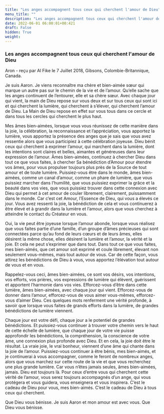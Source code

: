 ```yaml
---
title: "Les anges accompagnent tous ceux qui cherchent l'amour de Dieu"
menu_title: ""
description: "Les anges accompagnent tous ceux qui cherchent l'amour de Dieu"
date: 2022-06-01 06:00:01+00:421
draft: False
hidden: True
weight:
---
```

### Les anges accompagnent tous ceux qui cherchent l'amour de Dieu

Aron - reçu par Al Fike le 7 Juillet 2018, Gibsons, Colombie-Britannique, Canada.

Je suis Aaron. Je viens reconnaître ma chère et bien-aimée sœur qui marque un autre pas sur le chemin de la vie et de l’amour. Qu’elle sache que les anges continuent de l’entourer, elle et sa chère sœur. Avec chaque jour qui vient, la main de Dieu repose sur vous deux et sur tous ceux qui sont ici et qui cherchent la lumière, qui cherchent à s’élever, qui cherchent l’amour de Dieu. La Main de Dieu repose en effet sur vous tous dans ce cercle et dans tous les cercles qui cherchent le plus haut.

Mes âmes bien-aimées, lorsque vous vous réunissez de cette manière dans la joie, la célébration, la reconnaissance et l’appréciation, vous apportez la lumière, vous apportez la présence des anges que je sais que vous avez ressentie alors que vous participiez à cette célébration joyeuse. Dieu bénit ceux qui cherchent à exprimer l’amour, qui marchent dans la lumière, dont les intentions sont claires et belles, aimantes et généreuses dans leur expression de l’amour. Âmes bien-aimées, continuez à chercher Dieu dans tout ce que vous faites, à chercher Sa bénédiction d’Amour pour étendre vos âmes, pour vous propulser toujours plus près de la Source de tout amour et de toute lumière. Puissiez-vous être dans le monde, âmes bien-aimées, comme un canal d’amour, comme un phare de lumière, que vous puissiez marcher dans l’humilité, que vous puissiez exprimer la grâce et la beauté dans vos vies, que vous puissiez trouver dans cette connexion avec Dieu qui permet à cet amour de couler librement, clairement, puissamment dans le monde. Car c’est cet Amour, l’Essence de Dieu, qui vous a élevés ce jour. Vous avez ressenti la joie, la bénédiction de cela et vous continuerez à être élevé et à grandir dans la lumière et l’amour, alors que vous cherchez à atteindre le contact du Créateur en vous.

Oui, la vie peut être joyeuse lorsque l’amour abonde, lorsque vous réalisez que vous faites partie d’une famille, d’un groupe d’âmes précieuses qui sont connectées parce qu’au fond de leurs cœurs et de leurs âmes, elles désirent la même chose, elles désirent la lumière et l’amour, la vérité et la joie. Et cela ne peut s’exprimer que dans tout. Dans tout ce que vous faites, mes bien-aimés, que cet amour soit exprimé et coule librement, élevant non seulement vous-mêmes, mais tout autour de vous. Car de cette façon, vous attirez les bénédictions de Dieu à vous, vous apportez l’élévation tout autour de vous et en vous.

Rappelez-vous ceci, âmes bien-aimées, ce sont vos désirs, vos intentions, vos efforts, vos prières, vos expressions de lumière qui élèvent, guérissent et apportent l’harmonie dans vos vies. Efforcez-vous d’être dans cette lumière, âmes bien-aimées, avec chaque jour qui vient. Efforcez-vous de donner dans l’amour, efforcez-vous de vous aimer vous-mêmes, efforcez-vous d’aimer Dieu. Ces quelques mots renferment une vérité profonde, à savoir que lorsque vous faites de grands efforts dans la lumière, de grandes bénédictions de lumière viennent.

Chaque jour est votre défi, chaque jour a le potentiel de grandes bénédictions. Et puissiez-vous continuer à trouver votre chemin vers le haut de cette échelle de lumière, que chaque jour de votre vie puisse approfondir les bénédictions, la compréhension, la conscience de votre âme, une connexion plus profonde avec Dieu. Et en cela, la joie doit être le résultat. La vraie joie, le vrai bonheur, viennent d’une âme qui chante dans la joie de l’amour. Puissiez-vous continuer à être bénis, mes bien-aimés, et je continuerai à vous accompagner, comme le feront de nombreux anges, alors que vous marchez sur cette route de la vie et que vous recherchez une plus grande lumière. Car vous n’êtes jamais seules, âmes bien-aimées, jamais. Dieu est toujours là. Pour ceux d’entre vous qui cherchent cette vérité de l’amour, vous serez toujours accompagnés d’un ange, qui vous protégera et vous guidera, vous enseignera et vous inspirera. C’est le cadeau de Dieu pour vous, mes bien-aimés. C’est le cadeau de Dieu à tous ceux qui cherchent.

Que Dieu vous bénisse. Je suis Aaron et mon amour est avec vous. Que Dieu vous bénisse.
